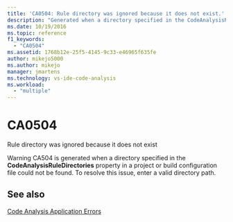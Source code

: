 ```yaml
---
title: 'CA0504: Rule directory was ignored because it does not exist.'
description: "Generated when a directory specified in the CodeAnalysisRuleDirectories property in a project or build configuration file could not be found."
ms.date: 10/19/2016
ms.topic: reference
f1_keywords:
  - "CA0504"
ms.assetid: 1768b12e-25f5-4145-9c33-e46965f635fe
author: mikejo5000
ms.author: mikejo
manager: jmartens
ms.technology: vs-ide-code-analysis
ms.workload:
  - "multiple"
---
```

# CA0504

Rule directory was ignored because it does not exist

Warning CA504 is generated when a directory specified in the **CodeAnalysisRuleDirectories** property in a project or build configuration file could not be found. To resolve this issue, enter a valid directory path.

## See also
[Code Analysis Application Errors](../code-quality/code-analysis-application-errors.md)
